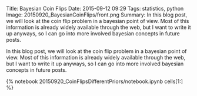 Title: Bayesian Coin Flips
Date: 2015-09-12 09:29
Tags: statistics, python
Image: 20150920_BayesianCoinFlips/front.png
Summary: In this blog post, we will look at the coin flip problem in a bayesian point of view. Most of this information is already widely available through the web, but I want to write it up anyways, so I can go into more involved bayesian concepts in future posts.

In this blog post, we will look at the coin flip problem in a bayesian point of view. Most of this information is already widely available through the web, but I want to write it up anyways, so I can go into more involved bayesian concepts in future posts.

<!-- If you want to see the code snippets in my analysis, press this button!
<div class="show-all-code"><span style="font-weight: bold;">Show All Code In This Post</span></div> -->

{% notebook 20150920_CoinFlipsDifferentPriors/notebook.ipynb cells[1:] %}
